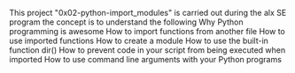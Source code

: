This project "0x02-python-import_modules" is carried out during the alx SE program
the concept is to understand the following
Why Python programming is awesome
How to import functions from another file
How to use imported functions
How to create a module
How to use the built-in function dir()
How to prevent code in your script from being executed when imported
How to use command line arguments with your Python programs
